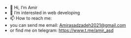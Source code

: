 - 👋 Hi, I’m Amir
- 👀 I’m interested in web developing
- 📫 How to reach me:
- you can send me email: Amirasadzadeh2021@gmail.com
- or find me on telegram: https://www.t.me/amir_asd

<!---
AmirAsadzadeh/AmirAsadzadeh is a ✨ special ✨ repository because its `README.md` (this file) appears on your GitHub profile.
You can click the Preview link to take a look at your changes.
--->
